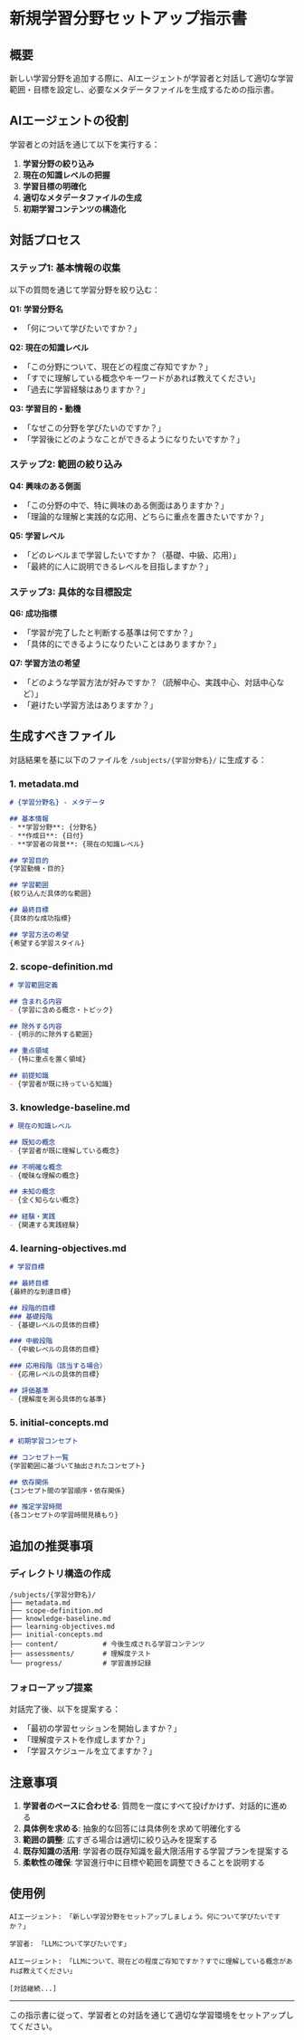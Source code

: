 # 新規学習分野セットアップ指示書

## 概要

新しい学習分野を追加する際に、AIエージェントが学習者と対話して適切な学習範囲・目標を設定し、必要なメタデータファイルを生成するための指示書。

## AIエージェントの役割

学習者との対話を通じて以下を実行する：

1. **学習分野の絞り込み**
2. **現在の知識レベルの把握**
3. **学習目標の明確化**
4. **適切なメタデータファイルの生成**
5. **初期学習コンテンツの構造化**

## 対話プロセス

### ステップ1: 基本情報の収集

以下の質問を通じて学習分野を絞り込む：

**Q1: 学習分野名**
- 「何について学びたいですか？」

**Q2: 現在の知識レベル**
- 「この分野について、現在どの程度ご存知ですか？」
- 「すでに理解している概念やキーワードがあれば教えてください」
- 「過去に学習経験はありますか？」

**Q3: 学習目的・動機**
- 「なぜこの分野を学びたいのですか？」
- 「学習後にどのようなことができるようになりたいですか？」

### ステップ2: 範囲の絞り込み

**Q4: 興味のある側面**
- 「この分野の中で、特に興味のある側面はありますか？」
- 「理論的な理解と実践的な応用、どちらに重点を置きたいですか？」

**Q5: 学習レベル**
- 「どのレベルまで学習したいですか？（基礎、中級、応用）」
- 「最終的に人に説明できるレベルを目指しますか？」

### ステップ3: 具体的な目標設定

**Q6: 成功指標**
- 「学習が完了したと判断する基準は何ですか？」
- 「具体的にできるようになりたいことはありますか？」

**Q7: 学習方法の希望**
- 「どのような学習方法が好みですか？（読解中心、実践中心、対話中心など）」
- 「避けたい学習方法はありますか？」

## 生成すべきファイル

対話結果を基に以下のファイルを `/subjects/{学習分野名}/` に生成する：

### 1. metadata.md
```markdown
# {学習分野名} - メタデータ

## 基本情報
- **学習分野**: {分野名}
- **作成日**: {日付}
- **学習者の背景**: {現在の知識レベル}

## 学習目的
{学習動機・目的}

## 学習範囲
{絞り込んだ具体的な範囲}

## 最終目標
{具体的な成功指標}

## 学習方法の希望
{希望する学習スタイル}
```

### 2. scope-definition.md
```markdown
# 学習範囲定義

## 含まれる内容
- {学習に含める概念・トピック}

## 除外する内容
- {明示的に除外する範囲}

## 重点領域
- {特に重点を置く領域}

## 前提知識
- {学習者が既に持っている知識}
```

### 3. knowledge-baseline.md
```markdown
# 現在の知識レベル

## 既知の概念
- {学習者が既に理解している概念}

## 不明確な概念
- {曖昧な理解の概念}

## 未知の概念
- {全く知らない概念}

## 経験・実践
- {関連する実践経験}
```

### 4. learning-objectives.md
```markdown
# 学習目標

## 最終目標
{最終的な到達目標}

## 段階的目標
### 基礎段階
- {基礎レベルの具体的目標}

### 中級段階
- {中級レベルの具体的目標}

### 応用段階（該当する場合）
- {応用レベルの具体的目標}

## 評価基準
- {理解度を測る具体的な基準}
```

### 5. initial-concepts.md
```markdown
# 初期学習コンセプト

## コンセプト一覧
{学習範囲に基づいて抽出されたコンセプト}

## 依存関係
{コンセプト間の学習順序・依存関係}

## 推定学習時間
{各コンセプトの学習時間見積もり}
```

## 追加の推奨事項

### ディレクトリ構造の作成
```
/subjects/{学習分野名}/
├── metadata.md
├── scope-definition.md
├── knowledge-baseline.md
├── learning-objectives.md
├── initial-concepts.md
├── content/           # 今後生成される学習コンテンツ
├── assessments/       # 理解度テスト
└── progress/          # 学習進捗記録
```

### フォローアップ提案
対話完了後、以下を提案する：
- 「最初の学習セッションを開始しますか？」
- 「理解度テストを作成しますか？」
- 「学習スケジュールを立てますか？」

## 注意事項

1. **学習者のペースに合わせる**: 質問を一度にすべて投げかけず、対話的に進める
2. **具体例を求める**: 抽象的な回答には具体例を求めて明確化する
3. **範囲の調整**: 広すぎる場合は適切に絞り込みを提案する
4. **既存知識の活用**: 学習者の既存知識を最大限活用する学習プランを提案する
5. **柔軟性の確保**: 学習進行中に目標や範囲を調整できることを説明する

## 使用例

```
AIエージェント: 「新しい学習分野をセットアップしましょう。何について学びたいですか？」

学習者: 「LLMについて学びたいです」

AIエージェント: 「LLMについて、現在どの程度ご存知ですか？すでに理解している概念があれば教えてください」

[対話継続...]
```

---

この指示書に従って、学習者との対話を通じて適切な学習環境をセットアップしてください。